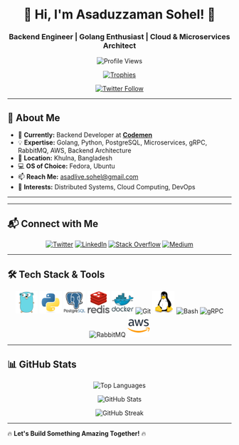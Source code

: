 <h1 align="center">🚀 Hi, I'm Asaduzzaman Sohel! 👋</h1>
<h3 align="center">Backend Engineer | Golang Enthusiast | Cloud & Microservices Architect</h3>

<p align="center">
  <img src="https://komarev.com/ghpvc/?username=asadlive84&label=Profile%20views&color=0e75b6&style=flat" alt="Profile Views" />
</p>

<p align="center">
  <a href="https://github.com/ryo-ma/github-profile-trophy">
    <img src="https://github-profile-trophy.vercel.app/?username=asadlive84&column=6&theme=radical" alt="Trophies" />
  </a>
</p>

<p align="center">
  <a href="https://twitter.com/asadlive84" target="blank">
    <img src="https://img.shields.io/twitter/follow/asadlive84?logo=twitter&style=for-the-badge" alt="Twitter Follow" />
  </a>
</p>

---

## 🚀 About Me
- 💼 **Currently:** Backend Developer at **[Codemen](https://codemen.org/)**
- 💡 **Expertise:** Golang, Python, PostgreSQL, Microservices, gRPC, RabbitMQ, AWS, Backend Architecture
- 🏡 **Location:** Khulna, Bangladesh
- 💻 **OS of Choice:** Fedora, Ubuntu
- 📫 **Reach Me:** [asadlive.sohel@gmail.com](mailto:asadlive.sohel@gmail.com)
- 🎯 **Interests:** Distributed Systems, Cloud Computing, DevOps

---


---

## 📬 Connect with Me
<p align="center">
  <a href="https://twitter.com/asadlive84" target="blank"><img src="https://raw.githubusercontent.com/rahuldkjain/github-profile-readme-generator/master/src/images/icons/Social/twitter.svg" alt="Twitter" height="40" width="40" /></a>
  <a href="https://linkedin.com/in/asadlive84" target="blank"><img src="https://raw.githubusercontent.com/rahuldkjain/github-profile-readme-generator/master/src/images/icons/Social/linked-in-alt.svg" alt="LinkedIn" height="40" width="40" /></a>
  <a href="https://stackoverflow.com/users/7160169/asaduzzaman-sohel" target="blank"><img src="https://raw.githubusercontent.com/rahuldkjain/github-profile-readme-generator/master/src/images/icons/Social/stack-overflow.svg" alt="Stack Overflow" height="40" width="40" /></a>
  <a href="https://medium.com/@asadlive.sohel" target="blank"><img src="https://raw.githubusercontent.com/rahuldkjain/github-profile-readme-generator/master/src/images/icons/Social/medium.svg" alt="Medium" height="40" width="40" /></a>
</p>

---

## 🛠️ Tech Stack & Tools
<p align="center">
  <img src="https://raw.githubusercontent.com/devicons/devicon/master/icons/go/go-original.svg" alt="Go" width="50" height="50"/>
  <img src="https://raw.githubusercontent.com/devicons/devicon/master/icons/python/python-original.svg" alt="Python" width="50" height="50"/>
  <img src="https://raw.githubusercontent.com/devicons/devicon/master/icons/postgresql/postgresql-original-wordmark.svg" alt="PostgreSQL" width="50" height="50"/>
  <img src="https://raw.githubusercontent.com/devicons/devicon/master/icons/redis/redis-original-wordmark.svg" alt="Redis" width="50" height="50"/>
  <img src="https://raw.githubusercontent.com/devicons/devicon/master/icons/docker/docker-original-wordmark.svg" alt="Docker" width="50" height="50"/>
  <img src="https://www.vectorlogo.zone/logos/git-scm/git-scm-icon.svg" alt="Git" width="50" height="50"/>
  <img src="https://raw.githubusercontent.com/devicons/devicon/master/icons/linux/linux-original.svg" alt="Linux" width="50" height="50"/>
  <img src="https://www.vectorlogo.zone/logos/gnu_bash/gnu_bash-icon.svg" alt="Bash" width="50" height="50"/>
  <img src="https://upload.wikimedia.org/wikipedia/commons/thumb/6/69/GRPC_Logo.svg/128px-GRPC_Logo.svg.png" alt="gRPC" width="50" height="50"/>
  <img src="https://www.vectorlogo.zone/logos/rabbitmq/rabbitmq-icon.svg" alt="RabbitMQ" width="50" height="50"/>
  <img src="https://raw.githubusercontent.com/devicons/devicon/master/icons/amazonwebservices/amazonwebservices-original-wordmark.svg" alt="AWS" width="50" height="50"/>
</p>

---

## 📊 GitHub Stats
<p align="center">
  <img src="https://github-readme-stats.vercel.app/api/top-langs?username=asadlive84&show_icons=true&locale=en&layout=compact&theme=tokyonight" alt="Top Languages" />
</p>
<p align="center">
  <img src="https://github-readme-stats.vercel.app/api?username=asadlive84&show_icons=true&locale=en&theme=radical" alt="GitHub Stats" />
</p>
<p align="center">
  <img src="https://github-readme-streak-stats.herokuapp.com/?user=asadlive84&theme=highcontrast" alt="GitHub Streak" />
</p>

---

🔥 **Let's Build Something Amazing Together!** 🔥
